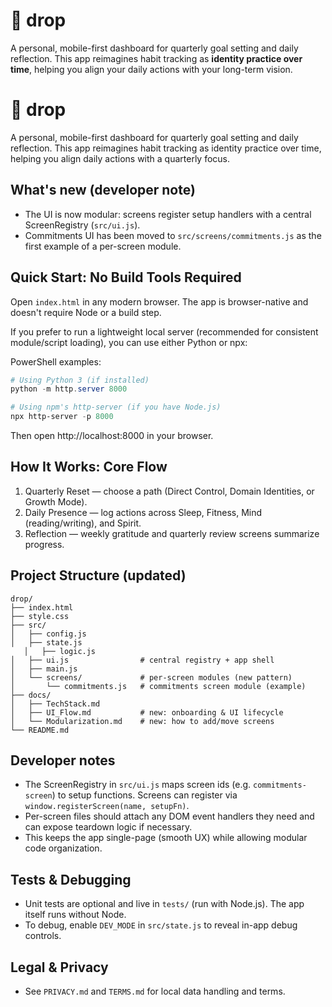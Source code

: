 # 🌊 drop

A personal, mobile-first dashboard for quarterly goal setting and daily reflection. This app reimagines habit tracking as **identity practice over time**, helping you align your daily actions with your long-term vision.

# 🌊 drop

A personal, mobile-first dashboard for quarterly goal setting and daily reflection. This app reimagines habit tracking as identity practice over time, helping you align daily actions with a quarterly focus.

## What's new (developer note)
- The UI is now modular: screens register setup handlers with a central ScreenRegistry (`src/ui.js`).
- Commitments UI has been moved to `src/screens/commitments.js` as the first example of a per-screen module.

## Quick Start: No Build Tools Required
Open `index.html` in any modern browser. The app is browser-native and doesn't require Node or a build step.

If you prefer to run a lightweight local server (recommended for consistent module/script loading), you can use either Python or npx:

PowerShell examples:

```powershell
# Using Python 3 (if installed)
python -m http.server 8000

# Using npm's http-server (if you have Node.js)
npx http-server -p 8000
```

Then open http://localhost:8000 in your browser.

## How It Works: Core Flow

1. Quarterly Reset — choose a path (Direct Control, Domain Identities, or Growth Mode).
2. Daily Presence — log actions across Sleep, Fitness, Mind (reading/writing), and Spirit.
3. Reflection — weekly gratitude and quarterly review screens summarize progress.

## Project Structure (updated)

```
drop/
├── index.html
├── style.css
├── src/
│   ├── config.js
│   ├── state.js
   │   ├── logic.js
│   ├── ui.js                # central registry + app shell
│   ├── main.js
│   └── screens/             # per-screen modules (new pattern)
│       └── commitments.js   # commitments screen module (example)
├── docs/
│   ├── TechStack.md
│   ├── UI_Flow.md           # new: onboarding & UI lifecycle
│   └── Modularization.md    # new: how to add/move screens
└── README.md
```

## Developer notes
- The ScreenRegistry in `src/ui.js` maps screen ids (e.g. `commitments-screen`) to setup functions. Screens can register via `window.registerScreen(name, setupFn)`.
- Per-screen files should attach any DOM event handlers they need and can expose teardown logic if necessary.
- This keeps the app single-page (smooth UX) while allowing modular code organization.

## Tests & Debugging
- Unit tests are optional and live in `tests/` (run with Node.js). The app itself runs without Node.
- To debug, enable `DEV_MODE` in `src/state.js` to reveal in-app debug controls.

## Legal & Privacy
- See `PRIVACY.md` and `TERMS.md` for local data handling and terms.

<!-- End-to-end test instructions removed (Playwright) because this environment does not use Node/npm. If you want optional Playwright tests later, they are available in the repo history. -->
